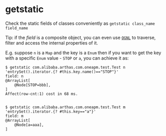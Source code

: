 getstatic
=========

Check the static fields of classes conveniently as `getstatic class_name field_name`

Tip: if the *field* is a composite object, you can even use [`OGNL`](https://en.wikipedia.org/wiki/OGNL) to traverse, filter and access the internal properties of it.

E.g. suppose `n` is a `Map` and the key is a `Enum` then if you want to get the key with a specific `Enum` value - `STOP` or `a`, you can achieve it as:

```
$ getstatic com.alibaba.arthas.com.oneapm.test.Test n 'entrySet().iterator.{? #this.key.name()=="STOP"}'
field: n
@ArrayList[
    @Node[STOP=bbb],
]
Affect(row-cnt:1) cost in 68 ms.


$ getstatic com.alibaba.arthas.com.oneapm.test.Test m 'entrySet().iterator.{? #this.key=="a"}'
field: m
@ArrayList[
    @Node[a=aaa],
]
```
